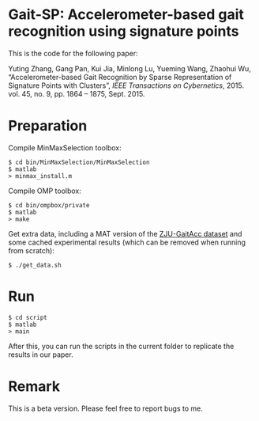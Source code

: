 # Gait-SP: Accelerometer-based gait recognition using signature points

This is the code for the following paper:

Yuting Zhang, Gang Pan, Kui Jia, Minlong Lu, Yueming Wang, Zhaohui Wu, “Accelerometer-based Gait Recognition by Sparse Representation of Signature Points with Clusters”, *IEEE Transactions on Cybernetics*, 2015. vol. 45, no. 9, pp. 1864 – 1875, Sept. 2015.


Preparation
===

Compile MinMaxSelection toolbox:

	$ cd bin/MinMaxSelection/MinMaxSelection
	$ matlab
	> minmax_install.m

Compile OMP toolbox:

	$ cd bin/ompbox/private
	$ matlab
	> make

Get extra data, including a MAT version of the [ZJU-GaitAcc dataset](http://www.ytzhang.net/datasets/zju-gaitacc) and some cached experimental results (which can be removed when running from scratch):

	$ ./get_data.sh	


Run
===

	$ cd script
	$ matlab
	> main

After this, you can run the scripts in the current folder to replicate the results in our paper.

Remark
===

This is a beta version. Please feel free to report bugs to me. 
